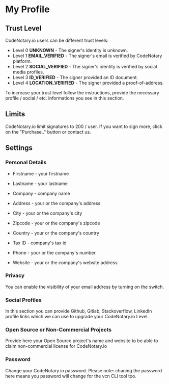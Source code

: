# My Profile

## Trust Level

CodeNotary.io users can be different trust levels:

- Level 0 **UNKNOWN** - The signer's identity is unknown.
- Level 1 **EMAIL_VERIFIED** - The signer's email is verified by CodeNotary platform.
- Level 2 **SOCIAL_VERIFIED** - The signer's identity is verified by social media profiles.
- Level 3 **ID_VERIFIED** - The signer provided an ID document.
- Level 4 **LOCATION_VERIFIED** - The signer provided a proof-of-address.

To increase your trust level follow the instructions, provide the necessary profile / social / etc. informations you see in this section.


## Limits

CodeNotary.io limit signatures to 200 / user. If you want to sign more, click on the "Purchase.." button or contact us.

## Settings


### Personal Details

- Firstname - your firstname
- Lastname - your lastname
- Company - company name

- Address - your or the company's address
- City - your or the company's city
- Zipcode - your or the company's zipcode
- Country - your or the company's country

- Tax ID - company's tax id
- Phone - your or the company's number
- Website - your or the company's website address


### Privacy

You can enable the visibility of your email address by turning on the switch.


### Social Profiles

In this section you can provide Github, Gitlab, Stackoverflow, LinkedIn profile links which we can use to upgrade your CodeNotary.io Level.

### Open Source or Non-Commercial Projects

Provide here your Open Source project's name and website to be able to claim non-commercial license for CodeNotary.io

### Password

Change your CodeNotary.io password. Please note: chaning the password here means you password will change for the vcn CLI tool too.

